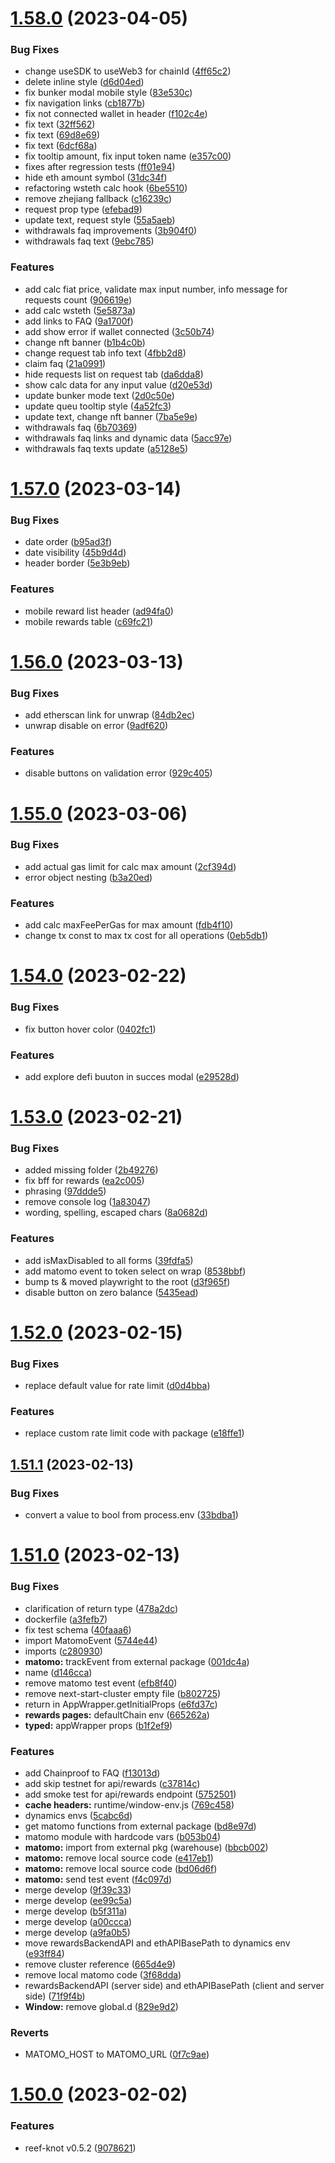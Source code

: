 # [1.58.0](https://github.com/lidofinance/staking-widget-ts/compare/1.57.0...1.58.0) (2023-04-05)


### Bug Fixes

* change useSDK to useWeb3 for chainId ([4ff65c2](https://github.com/lidofinance/staking-widget-ts/commit/4ff65c2bbaaeff7d65cb9824715bd8b6ddc0bf31))
* delete inline style ([d6d04ed](https://github.com/lidofinance/staking-widget-ts/commit/d6d04ed8316878f30dc554a34120f392e8214ef3))
* fix bunker modal mobile style ([83e530c](https://github.com/lidofinance/staking-widget-ts/commit/83e530c8b3f7ef7677b6238b21ba8d50eb06354c))
* fix navigation links ([cb1877b](https://github.com/lidofinance/staking-widget-ts/commit/cb1877b12aa1b6957d15713c0c9274ca28c2c6c4))
* fix not connected wallet in header ([f102c4e](https://github.com/lidofinance/staking-widget-ts/commit/f102c4ecc0e362bd1e289d7e260158ab2c96a072))
* fix text ([32ff562](https://github.com/lidofinance/staking-widget-ts/commit/32ff562cfeecffb3bf2cdecbf6597659743c7a5b))
* fix text ([69d8e69](https://github.com/lidofinance/staking-widget-ts/commit/69d8e694aa479e8706e7b43e23f341bb0e19d346))
* fix text ([6dcf68a](https://github.com/lidofinance/staking-widget-ts/commit/6dcf68ae0e346d89f2cd9e1c29ddaf29971fe583))
* fix tooltip amount, fix input token name ([e357c00](https://github.com/lidofinance/staking-widget-ts/commit/e357c00d8e69cb3e88c9f2435c675b6befe3ee20))
* fixes after regression tests ([ff01e94](https://github.com/lidofinance/staking-widget-ts/commit/ff01e947bf5fa3ea426c57637ceae1eab7f500f7))
* hide eth amount symbol ([31dc34f](https://github.com/lidofinance/staking-widget-ts/commit/31dc34f8889d58a46604f4bdae74a2e5ec3d6821))
* refactoring wsteth calc hook ([6be5510](https://github.com/lidofinance/staking-widget-ts/commit/6be5510214c65761855e52459bd0b85bce38f437))
* remove zhejiang fallback ([c16239c](https://github.com/lidofinance/staking-widget-ts/commit/c16239c78235f58da3e9242f563db744650a8c1d))
* request prop type ([efebad9](https://github.com/lidofinance/staking-widget-ts/commit/efebad9b3c129f0c3628c1912224b9d2fe86da11))
* update text, request style ([55a5aeb](https://github.com/lidofinance/staking-widget-ts/commit/55a5aeb59a6e715c86f37077eb4401ab655d6195))
* withdrawals faq improvements ([3b904f0](https://github.com/lidofinance/staking-widget-ts/commit/3b904f0d474de338ba68325b799f9fd3f7ccf555))
* withdrawals faq text ([9ebc785](https://github.com/lidofinance/staking-widget-ts/commit/9ebc78548777d7492d10dd09712740a288b817c6))


### Features

* add calc fiat price, validate max input number, info message for requests count ([906619e](https://github.com/lidofinance/staking-widget-ts/commit/906619e1a6bfe4f322f04e54a83ab652e6bf203a))
* add calc wsteth ([5e5873a](https://github.com/lidofinance/staking-widget-ts/commit/5e5873af808033646d333e309f685ee0c29fd348))
* add links to FAQ ([9a1700f](https://github.com/lidofinance/staking-widget-ts/commit/9a1700fe5cbc18431503d3915085adce3d37b597))
* add show error if wallet connected ([3c50b74](https://github.com/lidofinance/staking-widget-ts/commit/3c50b74f8d51c957edefd2f17cdd42ea0f144d47))
* change nft banner ([b1b4c0b](https://github.com/lidofinance/staking-widget-ts/commit/b1b4c0be49f8a520b0ea0d2fad5cc2dcc3977149))
* change request tab info text ([4fbb2d8](https://github.com/lidofinance/staking-widget-ts/commit/4fbb2d8543c099085b81eff470251d190eb54fc1))
* claim faq ([21a0991](https://github.com/lidofinance/staking-widget-ts/commit/21a099156cd5e7206b83f8d4699bf92054d338f6))
* hide requests list on request tab ([da6dda8](https://github.com/lidofinance/staking-widget-ts/commit/da6dda8d7fb321e00ac3ac2483cae2dd5fbe1eaf))
* show calc data for any input value ([d20e53d](https://github.com/lidofinance/staking-widget-ts/commit/d20e53d9583627e371ad77f582948e8c4477c646))
* update bunker mode text ([2d0c50e](https://github.com/lidofinance/staking-widget-ts/commit/2d0c50e61321ee009c20c1493b25a6c43427696e))
* update queu tooltip style ([4a52fc3](https://github.com/lidofinance/staking-widget-ts/commit/4a52fc3a744ebf4b67300b8f357be50839262e31))
* update text, change nft banner ([7ba5e9e](https://github.com/lidofinance/staking-widget-ts/commit/7ba5e9e9dc2210482aeab164a260afce31984437))
* withdrawals faq ([6b70369](https://github.com/lidofinance/staking-widget-ts/commit/6b703690ba53ca495f96df7ded40971a236759d6))
* withdrawals faq links and dynamic data ([5acc97e](https://github.com/lidofinance/staking-widget-ts/commit/5acc97e928c7b1aebb4dd17cbd71a6b133857df9))
* withdrawals faq texts update ([a5128e5](https://github.com/lidofinance/staking-widget-ts/commit/a5128e5dee56d50e04aeadae27a449f95ff5c1bc))



# [1.57.0](https://github.com/lidofinance/staking-widget-ts/compare/1.56.0...1.57.0) (2023-03-14)


### Bug Fixes

* date order ([b95ad3f](https://github.com/lidofinance/staking-widget-ts/commit/b95ad3fb7c027209b593d9059ca8e38955adeef0))
* date visibility ([45b9d4d](https://github.com/lidofinance/staking-widget-ts/commit/45b9d4dd028ac71658307be28953d4bbd5cbae67))
* header border ([5e3b9eb](https://github.com/lidofinance/staking-widget-ts/commit/5e3b9eb2e3e0c8c30cce4841925d81624ee195f6))


### Features

* mobile reward list header ([ad94fa0](https://github.com/lidofinance/staking-widget-ts/commit/ad94fa0be85435763a539a30ef03dd3ea46cf1f9))
* mobile rewards table ([c69fc21](https://github.com/lidofinance/staking-widget-ts/commit/c69fc21a8d4d3f820c81329927fa60843be09822))



# [1.56.0](https://github.com/lidofinance/staking-widget-ts/compare/1.55.0...1.56.0) (2023-03-13)


### Bug Fixes

* add etherscan link for unwrap ([84db2ec](https://github.com/lidofinance/staking-widget-ts/commit/84db2eca5fdbf426e3467f1f76be8d0dae6c7eb1))
* unwrap disable on error ([9adf620](https://github.com/lidofinance/staking-widget-ts/commit/9adf6200c59a53c49fbf6106576fe0337b99bfb8))


### Features

* disable buttons on validation error ([929c405](https://github.com/lidofinance/staking-widget-ts/commit/929c4053f15f91d046b326e17c3d71b1a637f34e))



# [1.55.0](https://github.com/lidofinance/staking-widget-ts/compare/1.54.0...1.55.0) (2023-03-06)


### Bug Fixes

* add actual gas limit for calc max amount ([2cf394d](https://github.com/lidofinance/staking-widget-ts/commit/2cf394df58ca6e45b998c96e156e03f8dd276748))
* error object nesting ([b3a20ed](https://github.com/lidofinance/staking-widget-ts/commit/b3a20ed30d5e132195eff7f42d5898e6f1cd9250))


### Features

* add calc maxFeePerGas for max amount ([fdb4f10](https://github.com/lidofinance/staking-widget-ts/commit/fdb4f10d4f2eef9d1be89b85321ec5f916185f49))
* change tx const to max tx cost for all operations ([0eb5db1](https://github.com/lidofinance/staking-widget-ts/commit/0eb5db1259308e21e69a089f5103e186be927e44))



# [1.54.0](https://github.com/lidofinance/staking-widget-ts/compare/1.53.0...1.54.0) (2023-02-22)


### Bug Fixes

* fix button hover color ([0402fc1](https://github.com/lidofinance/staking-widget-ts/commit/0402fc1bd8387b0c211e9315150f8bf15ab4ec0d))


### Features

* add explore defi buuton in succes modal ([e29528d](https://github.com/lidofinance/staking-widget-ts/commit/e29528d346d146b6c4de52d40e14bd1108d1f2f2))



# [1.53.0](https://github.com/lidofinance/staking-widget-ts/compare/1.52.0...1.53.0) (2023-02-21)


### Bug Fixes

* added missing folder ([2b49276](https://github.com/lidofinance/staking-widget-ts/commit/2b4927650a7ad2f35ff9fb8f7ec887d209ec5137))
* fix bff for rewards ([ea2c005](https://github.com/lidofinance/staking-widget-ts/commit/ea2c005686b29d6c8fb55ea9db2bd36bd83618d1))
* phrasing ([97ddde5](https://github.com/lidofinance/staking-widget-ts/commit/97ddde5696f7ba41fca5e2fcdd4329f07405b6f0))
* remove console log ([1a83047](https://github.com/lidofinance/staking-widget-ts/commit/1a83047b54fa590bd5a21b5f8a56e45de774f3c4))
* wording, spelling, escaped chars ([8a0682d](https://github.com/lidofinance/staking-widget-ts/commit/8a0682d56019840663fe4b4ba6dc6506d67f2d5b))


### Features

* add isMaxDisabled to all forms ([39fdfa5](https://github.com/lidofinance/staking-widget-ts/commit/39fdfa5c607f02f036966a2cf0cbd09dfd1c8c8a))
* add matomo event to token select on wrap ([8538bbf](https://github.com/lidofinance/staking-widget-ts/commit/8538bbfaa69ed9baf32d108be6ae5b54c5e80b9d))
* bump ts & moved playwright to the root ([d3f965f](https://github.com/lidofinance/staking-widget-ts/commit/d3f965f3caa071080ad70d20deb42cf1ba6f2360))
* disable button on zero balance ([5435ead](https://github.com/lidofinance/staking-widget-ts/commit/5435ead3eb383bf7cb459af99f7a778e4171c0ae))



# [1.52.0](https://github.com/lidofinance/staking-widget-ts/compare/1.51.1...1.52.0) (2023-02-15)


### Bug Fixes

* replace default value for rate limit ([d0d4bba](https://github.com/lidofinance/staking-widget-ts/commit/d0d4bbaf12cc1faa181e46c72af9062807a9d828))


### Features

* replace custom rate limit code with package ([e18ffe1](https://github.com/lidofinance/staking-widget-ts/commit/e18ffe1e99520e210dfa87378d37cfd84db765b3))



## [1.51.1](https://github.com/lidofinance/staking-widget-ts/compare/1.51.0...1.51.1) (2023-02-13)


### Bug Fixes

* convert a value to bool from process.env ([33bdba1](https://github.com/lidofinance/staking-widget-ts/commit/33bdba111cd97aefb2deee84ee792417ea2a5892))



# [1.51.0](https://github.com/lidofinance/staking-widget-ts/compare/1.50.0...1.51.0) (2023-02-13)


### Bug Fixes

* clarification of return type ([478a2dc](https://github.com/lidofinance/staking-widget-ts/commit/478a2dc258f51ceb3738283774f1b57ae5121304))
* dockerfile ([a3fefb7](https://github.com/lidofinance/staking-widget-ts/commit/a3fefb710601e28e3d88393abefe1940227b7cbe))
* fix test schema ([40faaa6](https://github.com/lidofinance/staking-widget-ts/commit/40faaa644fc1afae3ef17855e37975fcbf26fadd))
* import MatomoEvent ([5744e44](https://github.com/lidofinance/staking-widget-ts/commit/5744e440cfc2a4c823fdfc8ebabb379a5c738c4d))
* imports ([c280930](https://github.com/lidofinance/staking-widget-ts/commit/c28093033b7f521624de2c3292a0d49732d77e37))
* **matomo:** trackEvent from external package ([001dc4a](https://github.com/lidofinance/staking-widget-ts/commit/001dc4af8c06f1e5e5e4e7e1fbd7778f64d167b5))
* name ([d146cca](https://github.com/lidofinance/staking-widget-ts/commit/d146cca1b32fbd3d507b5e33c5f1a4e71a1fd863))
* remove matomo test event ([efb8f40](https://github.com/lidofinance/staking-widget-ts/commit/efb8f407e5213e8eaebd4230dae9e60fc0be9628))
* remove next-start-cluster empty file ([b802725](https://github.com/lidofinance/staking-widget-ts/commit/b80272512ddedf503133132919b039f9715b0890))
* return in AppWrapper.getInitialProps ([e6fd37c](https://github.com/lidofinance/staking-widget-ts/commit/e6fd37c99385ea974fc71f20c44b3130cc77df7f))
* **rewards pages:** defaultChain env ([665262a](https://github.com/lidofinance/staking-widget-ts/commit/665262a3f1249cb7ee4b476ee98d0c1de7ec30ce))
* **typed:** appWrapper props ([b1f2ef9](https://github.com/lidofinance/staking-widget-ts/commit/b1f2ef955d5b1b0112572f2565f3cf93eefea811))


### Features

* add Chainproof to FAQ ([f13013d](https://github.com/lidofinance/staking-widget-ts/commit/f13013d182de75d1625dd3b16f8b9ad1a94a7a27))
* add skip testnet for api/rewards ([c37814c](https://github.com/lidofinance/staking-widget-ts/commit/c37814c11974c49d5683bde3180a1ca86d9ee955))
* add smoke test for api/rewards endpoint ([5752501](https://github.com/lidofinance/staking-widget-ts/commit/575250155097d8ebdab83a969274d0120bf0d712))
* **cache headers:** runtime/window-env.js ([769c458](https://github.com/lidofinance/staking-widget-ts/commit/769c458c4e178bfe69e1b736af137d82a69adfa8))
* dynamics envs ([5cabc6d](https://github.com/lidofinance/staking-widget-ts/commit/5cabc6db906a770a78660de3dd40508ee3d7e334))
* get matomo functions from external package ([bd8e97d](https://github.com/lidofinance/staking-widget-ts/commit/bd8e97df87258e65a2f57c87e5bb8be1d4f977ec))
* matomo module with hardcode vars ([b053b04](https://github.com/lidofinance/staking-widget-ts/commit/b053b04b000d21986c69385f9a172854cd6faaa0))
* **matomo:** import from external pkg (warehouse) ([bbcb002](https://github.com/lidofinance/staking-widget-ts/commit/bbcb0022f01c32aa747ef886148977d991ff9316))
* **matomo:** remove local source code ([e417eb1](https://github.com/lidofinance/staking-widget-ts/commit/e417eb13a18ddee8d1240a79bdaf10acfec2ce37))
* **matomo:** remove local source code ([bd06d6f](https://github.com/lidofinance/staking-widget-ts/commit/bd06d6faf4172bb87c55c18e5833d63db171b6ee))
* **matomo:** send test event ([f4c097d](https://github.com/lidofinance/staking-widget-ts/commit/f4c097de43320c236039c124bed09656d926f1c3))
* merge develop ([9f39c33](https://github.com/lidofinance/staking-widget-ts/commit/9f39c33841601b3c8a082fbbbabce39520206d6a))
* merge develop ([ee99c5a](https://github.com/lidofinance/staking-widget-ts/commit/ee99c5ac0f97e7c71b84b49a62bc976bfac39431))
* merge develop ([b5f311a](https://github.com/lidofinance/staking-widget-ts/commit/b5f311aca4ade8369f6f9b62b1a0f739fc731f95))
* merge develop ([a00ccca](https://github.com/lidofinance/staking-widget-ts/commit/a00ccca880e0aebe41f6874ca2bb3acd0485fddf))
* merge develop ([a9fa0b5](https://github.com/lidofinance/staking-widget-ts/commit/a9fa0b51b7b57429f05200f48403d729eab4d599))
* move rewardsBackendAPI and ethAPIBasePath to dynamics env ([e93ff84](https://github.com/lidofinance/staking-widget-ts/commit/e93ff849d148ba8d247d3f6d2f1ff7acb91d8c58))
* remove cluster reference ([665d4e9](https://github.com/lidofinance/staking-widget-ts/commit/665d4e9890e98482ef4be7d09a8c3ce5a8a291dc))
* remove local matomo code ([3f68dda](https://github.com/lidofinance/staking-widget-ts/commit/3f68ddac436d73e7ab331a572d792730b9b50e33))
* rewardsBackendAPI (server side) and ethAPIBasePath (client and server side) ([71f9f4b](https://github.com/lidofinance/staking-widget-ts/commit/71f9f4b9a15da4cd7325db580580179f8369aa6e))
* **Window:** remove global.d ([829e9d2](https://github.com/lidofinance/staking-widget-ts/commit/829e9d283162e0013927401aca1aadb73e6f87df))


### Reverts

* MATOMO_HOST to MATOMO_URL ([0f7c9ae](https://github.com/lidofinance/staking-widget-ts/commit/0f7c9aed8d501a7ea816f95f695ccbe105269cf2))



# [1.50.0](https://github.com/lidofinance/staking-widget-ts/compare/1.49.1...1.50.0) (2023-02-02)


### Features

* reef-knot v0.5.2 ([9078621](https://github.com/lidofinance/staking-widget-ts/commit/9078621816116e5ba3f3645b87d1fc8788bd96cc))




